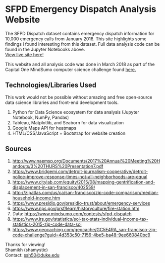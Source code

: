 # SFPD Emergency Dispatch Analysis Website

The SFPD Dispatch dataset contains emergency dispatch information for 10,000 emergency calls from January 2018. This site highlights some findings i found interesting from this dataset. Full data analysis code can be found in the Jupyter Notebooks above.   
[View live site here!](https://shamystic.github.io/sfpd_analysis/)

This website and all analysis code was done in March 2018 as part of the Capital One MindSumo computer science challenge found [here.](https://www.mindsumo.com/contests/sfpd-dispatch)

## Technologies/Libraries Used  
This work would not be possible without amazing and free open-source data science libraries and front-end development tools.    
1. Python for Data Science ecosystem for data analysis (Jupyter Notebook, NumPy, Pandas)  
2. Tableau, Matplotlib, and Seaborn for data visualization   
3. Google Maps API for heatmaps   
4. HTML/CSS/JavaScript + Bootstrap for website creation    

## Sources
1. http://www.naemsp.org/Documents/2017%20Annual%20Meeting%20Handouts/3%20THURS%20Presentation7.pdf   
2. https://www.bridgemi.com/detroit-journalism-cooperative/detroit-police-improve-response-times-not-all-neighborhoods-are-equal  
3. https://www.citylab.com/equity/2015/08/mapping-gentrification-and-displacement-in-san-francisco/402559/  
4. http://zipatlas.com/us/ca/san-francisco/zip-code-comparison/median-household-income.htm  
5. https://www.presidio.gov/presidio-trust/about/emergency-services
6. https://www.nps.gov/prsf/learn/historyculture/fire-station.htm
7. Data: https://www.mindsumo.com/contests/sfpd-dispatch
8. https://www.irs.gov/statistics/soi-tax-stats-individual-income-tax-statistics-2015-zip-code-data-soi 
9. https://www.geocaching.com/geocache/GC5E4RA_san-francisco-zip-code-challenge?guid=4d353c50-7156-4be5-ba48-9ee660840bc9


Thanks for viewing!  
Shamikh (shamystic)  
Contact: ssh50@duke.edu  
